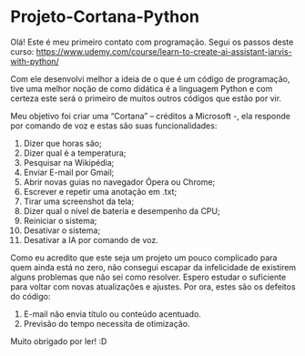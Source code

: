 # Projeto-Cortana-Python
Olá! Este é meu primeiro contato com programação. 
Segui os passos deste curso: https://www.udemy.com/course/learn-to-create-ai-assistant-jarvis-with-python/

Com ele desenvolvi melhor a ideia de o que é um código de programação, tive uma melhor noção de como didática é a linguagem Python e com certeza este será o primeiro de muitos outros códigos que estão por vir.

Meu objetivo foi criar uma “Cortana” – créditos a Microsoft -, ela responde por comando de voz e estas são suas funcionalidades:

1)	Dizer que horas são;
2)	Dizer qual é a temperatura;
3)	Pesquisar na Wikipédia;
4)	Enviar E-mail por Gmail;
5)	Abrir novas guias no navegador Ópera ou Chrome;
6)	Escrever e repetir uma anotação em .txt;
8)	Tirar uma screenshot da tela;
9)	Dizer qual o nível de bateria e desempenho da CPU;
10)	Reiniciar o sistema;
11)	Desativar o sistema;
12)	Desativar a IA por comando de voz.

Como eu acredito que este seja um projeto um pouco complicado para quem ainda está no zero, não consegui escapar da infelicidade de existirem alguns problemas que não sei como resolver. Espero estudar o suficiente para voltar com novas atualizações e ajustes. Por ora, estes são os defeitos do código:

1)	E-mail não envia título ou conteúdo acentuado.
2)	Previsão do tempo necessita de otimização.

Muito obrigado por ler! :D
